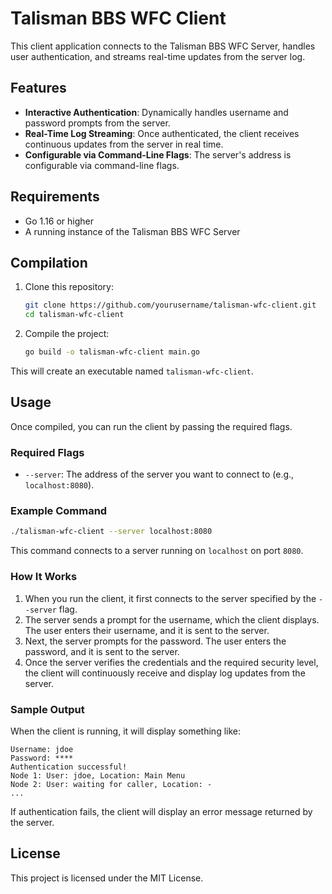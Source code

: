 # Talisman BBS WFC Client

This client application connects to the Talisman BBS WFC Server, handles user authentication, and streams real-time updates from the server log.

## Features

- **Interactive Authentication**: Dynamically handles username and password prompts from the server.
- **Real-Time Log Streaming**: Once authenticated, the client receives continuous updates from the server in real time.
- **Configurable via Command-Line Flags**: The server's address is configurable via command-line flags.

## Requirements

- Go 1.16 or higher
- A running instance of the Talisman BBS WFC Server

## Compilation

1. Clone this repository:
   ```bash
   git clone https://github.com/yourusername/talisman-wfc-client.git
   cd talisman-wfc-client
   ```

2. Compile the project:
   ```bash
   go build -o talisman-wfc-client main.go
   ```

This will create an executable named `talisman-wfc-client`.

## Usage

Once compiled, you can run the client by passing the required flags.

### Required Flags

- `--server`: The address of the server you want to connect to (e.g., `localhost:8080`).

### Example Command

```bash
./talisman-wfc-client --server localhost:8080
```

This command connects to a server running on `localhost` on port `8080`.

### How It Works

1. When you run the client, it first connects to the server specified by the `--server` flag.
2. The server sends a prompt for the username, which the client displays. The user enters their username, and it is sent to the server.
3. Next, the server prompts for the password. The user enters the password, and it is sent to the server.
4. Once the server verifies the credentials and the required security level, the client will continuously receive and display log updates from the server.

### Sample Output

When the client is running, it will display something like:

```
Username: jdoe
Password: ****
Authentication successful!
Node 1: User: jdoe, Location: Main Menu
Node 2: User: waiting for caller, Location: -
...
```

If authentication fails, the client will display an error message returned by the server.

## License

This project is licensed under the MIT License.

